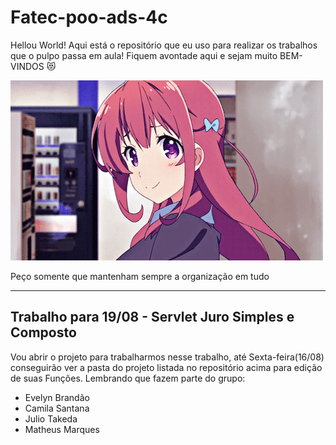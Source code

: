 # Fatec-poo-ads-4c
Hellou World!
Aqui está o repositório que eu uso para realizar os trabalhos que o pulpo passa em aula!
Fiquem avontade aqui e sejam muito BEM-VINDOS  😻

![](hellou.gif)

Peço somente que mantenham sempre a organização em tudo 

--------------------

## **Trabalho para 19/08 - Servlet Juro Simples e Composto**
Vou abrir o projeto para trabalharmos nesse trabalho, até Sexta-feira(16/08) conseguirão ver a pasta do projeto listada no repositório acima para edição de suas Funções. Lembrando que fazem parte do grupo:

* Evelyn Brandão
* Camila Santana
* Julio Takeda
* Matheus Marques


